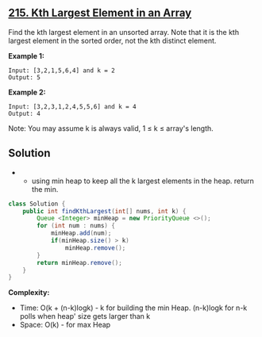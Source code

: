 ## [215. Kth Largest Element in an Array](https://leetcode.com/problems/kth-largest-element-in-an-array/)

Find the kth largest element in an unsorted array. Note that it is the kth largest element in the sorted order, not the kth distinct element.

**Example 1:**
```
Input: [3,2,1,5,6,4] and k = 2
Output: 5
```
**Example 2:**
```
Input: [3,2,3,1,2,4,5,5,6] and k = 4
Output: 4
```

Note:
You may assume k is always valid, 1 ≤ k ≤ array's length.

## Solution 
* - using min heap to keep all the k largest elements in the heap. return the min.

```java
class Solution {
    public int findKthLargest(int[] nums, int k) {
        Queue <Integer> minHeap = new PriorityQueue <>();
        for (int num : nums) {
            minHeap.add(num);
            if(minHeap.size() > k)
                minHeap.remove();
        }
        return minHeap.remove();
    }
}
```

**Complexity:**
* Time: O(k + (n-k)logk) - k for building the min Heap. (n-k)logk for n-k polls when heap' size gets larger than k
* Space: O(k) - for max Heap
